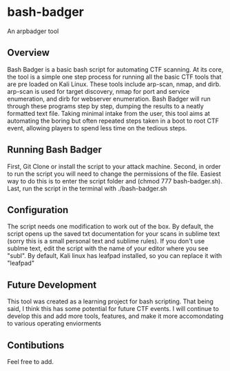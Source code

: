 # bash-badger
An arpbadger tool 

## Overview 
Bash Badger is a basic bash script for automating CTF scanning. At its core, the tool is a simple one step process for running all the basic CTF tools that are pre loaded on Kali Linux. These tools include arp-scan, nmap, and dirb. arp-scan is used for target discovery, nmap for port and service enumeration, and dirb for webserver enumeration. Bash Badger will run through these programs step by step, dumping the results to a neatly formatted text file. Taking minimal intake from the user, this tool aims at automating the boring but often repeated steps taken in a boot to root CTF event, allowing players to spend less time on the tedious steps. 

## Running Bash Badger
First, Git Clone or install the script to your attack machine. Second, in order to run the script you will need to change the permissions of the file. Easiest way to do this is to enter the script folder and (chmod 777 bash-badger.sh). Last, run the script in the terminal with ./bash-badger.sh 

## Configuration
The script needs one modification to work out of the box. By default, the script opens up the saved txt documentation for your scans in sublime text (sorry this is a small personal text and sublime rules). If you don't use sublme text, edit the script with the name of your editor where you see "subl". By default, Kali linux has leafpad installed, so you can replace it with "leafpad"

## Future Development 
This tool was created as a learning project for bash scripting. That being said, I think this has some potential for future CTF events. I will continue to develop this and add more tools, features, and make it more accomondating to various operating enviorments

## Contibutions 
Feel free to add. 
